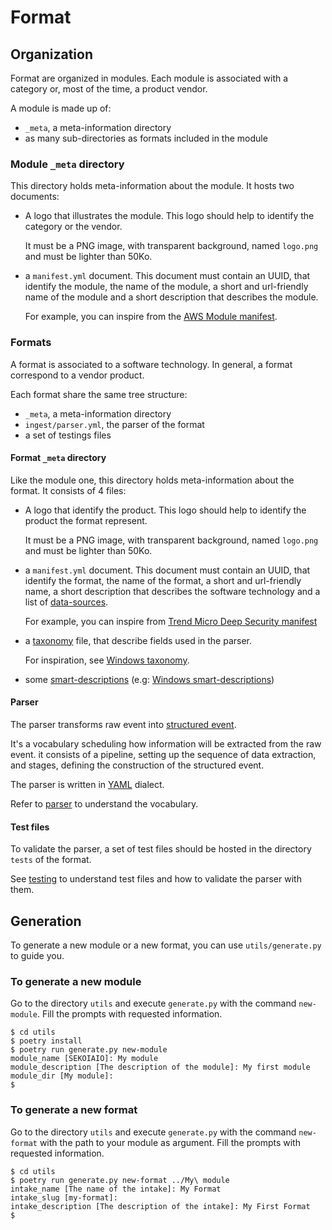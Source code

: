 # Format

## Organization

Format are organized in modules. Each module is associated with a category or, most of the time, a product vendor.

A module is made up of:
- `_meta`, a meta-information directory
- as many sub-directories as formats included in the module

### Module `_meta` directory

This directory holds meta-information about the module.
It hosts two documents:

- A logo that illustrates the module. This logo should help to identify the category or the vendor.

  It must be a PNG image, with transparent background, named `logo.png` and must be lighter than 50Ko.

- a `manifest.yml` document.
  This document must contain an UUID, that identify the module, the name of the module, a short and url-friendly name of the module and a short description that describes the module.
 
  For example, you can inspire from the [AWS Module manifest](../AWS/_meta/manifest.yml).

### Formats

A format is associated to a software technology. In general, a format correspond to a vendor product.

Each format share the same tree structure:
- `_meta`, a meta-information directory
- `ingest/parser.yml`, the parser of the format
- a set of testings files

#### Format `_meta` directory

Like the module one, this directory holds meta-information about the format.
It consists of 4 files:

- A logo that identify the product. This logo should help to identify the product the format represent.

  It must be a PNG image, with transparent background, named `logo.png` and must be lighter than 50Ko.

- a `manifest.yml` document.
  This document must contain an UUID, that identify the format, the name of the format, a short and url-friendly name, a short description that describes the software technology and a list of [data-sources](datasources.md).
  
  For example, you can inspire from [Trend Micro Deep Security manifest](../Trend%20Micro/deep-security/_meta/manifest.yml)

- a [taxonomy](taxonomy.md) file, that describe fields used in the parser.

  For inspiration, see [Windows taxonomy](../Windows/windows/_meta/fields.yml).
  
- some [smart-descriptions](smart-descriptions.md) (e.g: [Windows smart-descriptions](../Windows/windows/_meta/smart-descriptions.json))


#### Parser

The parser transforms raw event into [structured event](structured_event.md).

It's a vocabulary scheduling how information will be extracted from the raw event.
it consists of a pipeline, setting up the sequence of data extraction, and stages, defining the construction of the structured event.

The parser is written in [YAML](https://www.yaml.org) dialect.

Refer to [parser](parser.md) to understand the vocabulary.


#### Test files

To validate the parser, a set of test files should be hosted in the directory `tests` of the format.

See [testing](testing.md) to understand test files and how to validate the parser with them.


## Generation

To generate a new module or a new format, you can use `utils/generate.py` to guide you.

### To generate a new module

Go to the directory `utils` and execute `generate.py` with the command `new-module`. Fill the prompts with requested information.

```shell
$ cd utils
$ poetry install
$ poetry run generate.py new-module
module_name [SEKOIAIO]: My module
module_description [The description of the module]: My first module
module_dir [My module]:
$ 
```

### To generate a new format

Go to the directory `utils` and execute `generate.py` with the command `new-format` with the path to your module as argument. Fill the prompts with requested information.

```shell
$ cd utils
$ poetry run generate.py new-format ../My\ module
intake_name [The name of the intake]: My Format
intake_slug [my-format]:
intake_description [The description of the intake]: My First Format
$ 
```
